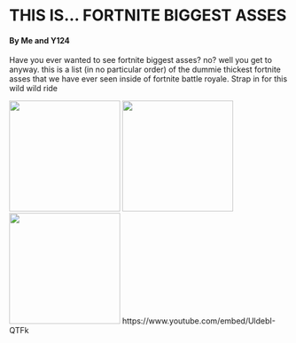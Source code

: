 <html>
    <body>
      <h1>THIS IS... FORTNITE BIGGEST ASSES</h1>
      <h4>By Me and Y124</h4>
      <p>
        Have you ever wanted to see fortnite biggest asses? no? well you get to anyway. this is a list (in no particular order) of the dummie thickest fortnite asses that we have ever seen inside of fortnite battle royale. Strap in for this wild wild ride
      </p>
        <img src="https://pbs.twimg.com/media/EvGeQ17XIAMCYzF.jpg" width="200px">
         <img src="https://www.gamebyte.com/wp-content/uploads/2018/10/maxresdefault-6.jpg" width="200px">
          <img src="https://preview.redd.it/9a464vgusr451.jpg" width="200px">
         https://www.youtube.com/embed/UldebI-QTFk
    </body>
</html>

